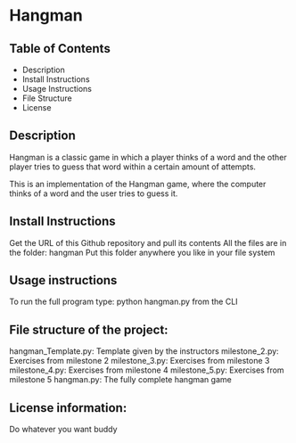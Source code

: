 # Hangman

## Table of Contents
 - Description
 - Install Instructions
 - Usage Instructions
 - File Structure
 - License

## Description
Hangman is a classic game in which a player thinks of a word and the other player tries to guess that word within a certain amount of attempts.

This is an implementation of the Hangman game, where the computer thinks of a word and the user tries to guess it. 

## Install Instructions
Get the URL of this Github repository and pull its contents
All the files are in the folder: hangman
Put this folder anywhere you like in your file system

## Usage instructions
To run the full program type: python hangman.py from the CLI

## File structure of the project:
hangman_Template.py: Template given by the instructors
milestone_2.py: Exercises from milestone 2
milestone_3.py: Exercises from milestone 3
milestone_4.py: Exercises from milestone 4
milestone_5.py: Exercises from milestone 5
hangman.py: The fully complete hangman game

## License information:
Do whatever you want buddy